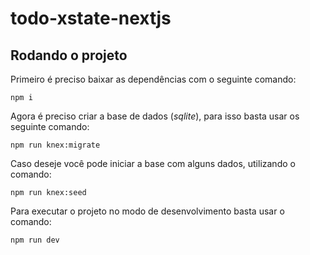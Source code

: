 # todo-xstate-nextjs

## Rodando o projeto

Primeiro é preciso baixar as dependências com o seguinte comando:

	npm i

Agora é preciso criar a base de dados (*sqlite*), para isso basta usar os seguinte comando:

	npm run knex:migrate

Caso deseje você pode iniciar a base com alguns dados, utilizando o comando:

	npm run knex:seed

Para executar o projeto no modo de desenvolvimento basta usar o comando:

	npm run dev